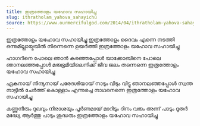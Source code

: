 ```yaml
---
title: ഇത്രത്തോളം യഹോവ സഹായിച്ചു
slug: ithratholam_yahova_sahayichu
source: https://www.ourmercifulgod.com/2014/04/ithratholam-yahova-sahayichu-malayalam.html
---
```


ഇത്രത്തോളം യഹോവ സഹായിച്ചു
ഇത്രത്തോളം ദൈവം എന്നെ നടത്തി
ഒന്നുമില്ലായ്മയില്‍ നിന്നെന്നെ ഉയര്‍ത്തി
ഇത്രത്തോളം യഹോവ സഹായിച്ചു

ഹാഗറിനെ പോലെ ഞാന്‍ കരഞ്ഞപ്പോള്‍
യാക്കോബിനെ പോലെ ഞാനലഞ്ഞപ്പോള്‍
മരുഭൂമിയിലെനിക്ക് ജീവ ജലം തന്നെന്നെ
ഇത്രത്തോളം യഹോവ സഹായിച്ചു

ഏകനായ്‌ നിന്ദ്യനായ്‌ പരേദശിയായ്
നാടും വീടും വിട്ടു ഞാനലഞ്ഞപ്പോള്‍
സ്വന്ത നാട്ടില്‍ ചേര്‍ത്ത് കൊള്ളാം എന്നുരച്ച നാഥനെന്നെ
ഇത്രത്തോളം യഹോവ സഹായിച്ചു

കണ്ണുനീരും ദുഖവും നിരാശയും
പൂര്‍ണമായ് മാറിടും ദിനം വരും
അന്ന് പാടും ദൂതര്‍ മദ്ധ്യേ ആര്‍ത്തു പാടും ശുദ്ധരും
ഇത്രത്തോളം യഹോവ സഹായിച്ചു
